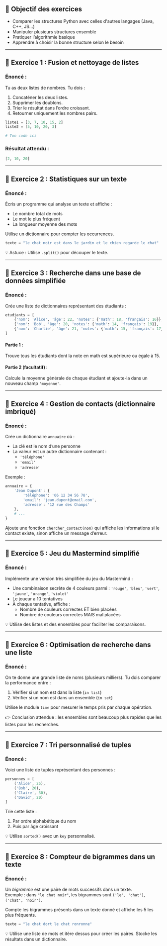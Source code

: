 ## 🧠 Objectif des exercices

- Comparer les structures Python avec celles d'autres langages (Java, C++, JS…)
- Manipuler plusieurs structures ensemble
- Pratiquer l’algorithmie basique
- Apprendre à choisir la bonne structure selon le besoin

---

## 📌 Exercice 1 : Fusion et nettoyage de listes

### Énoncé :
Tu as deux listes de nombres. Tu dois :
1. Concaténer les deux listes.
2. Supprimer les doublons.
3. Trier le résultat dans l’ordre croissant.
4. Retourner uniquement les nombres pairs.

```python
liste1 = [3, 7, 10, 15, 2]
liste2 = [5, 10, 20, 3]

# Ton code ici
```

### Résultat attendu :
```python
[2, 10, 20]
```

---

## 📌 Exercice 2 : Statistiques sur un texte

### Énoncé :
Écris un programme qui analyse un texte et affiche :
- Le nombre total de mots
- Le mot le plus fréquent
- La longueur moyenne des mots

Utilise un dictionnaire pour compter les occurrences.

```python
texte = "le chat noir est dans le jardin et le chien regarde le chat"
```

💡 Astuce : Utilise `.split()` pour découper le texte.

---

## 📌 Exercice 3 : Recherche dans une base de données simplifiée

### Énoncé :
Crée une liste de dictionnaires représentant des étudiants :

```python
etudiants = [
    {'nom': 'Alice', 'âge': 22, 'notes': {'math': 18, 'français': 16}},
    {'nom': 'Bob', 'âge': 20, 'notes': {'math': 14, 'français': 19}},
    {'nom': 'Charlie', 'âge': 21, 'notes': {'math': 15, 'français': 17}}
]
```

#### Partie 1 :
Trouve tous les étudiants dont la note en math est supérieure ou égale à 15.

#### Partie 2 (facultatif) :
Calcule la moyenne générale de chaque étudiant et ajoute-la dans un nouveau champ `'moyenne'`.

---

## 📌 Exercice 4 : Gestion de contacts (dictionnaire imbriqué)

### Énoncé :
Crée un dictionnaire `annuaire` où :
- La clé est le nom d’une personne
- La valeur est un autre dictionnaire contenant :
  - `'téléphone'`
  - `'email'`
  - `'adresse'`

Exemple :

```python
annuaire = {
    'Jean Dupont': {
        'téléphone': '06 12 34 56 78',
        'email': 'jean.dupont@email.com',
        'adresse': '12 rue des Champs'
    },
    # ...
}
```

Ajoute une fonction `chercher_contact(nom)` qui affiche les informations si le contact existe, sinon affiche un message d’erreur.

---

## 📌 Exercice 5 : Jeu du Mastermind simplifié

### Énoncé :
Implémente une version très simplifiée du jeu du Mastermind :

- Une combinaison secrète de 4 couleurs parmi : `'rouge'`, `'bleu'`, `'vert'`, `'jaune'`, `'orange'`, `'violet'`
- Le joueur a 10 tentatives
- À chaque tentative, affiche :
  - Nombre de couleurs correctes ET bien placées
  - Nombre de couleurs correctes MAIS mal placées

💡 Utilise des listes et des ensembles pour faciliter les comparaisons.

---

## 📌 Exercice 6 : Optimisation de recherche dans une liste

### Énoncé :
On te donne une grande liste de noms (plusieurs milliers). Tu dois comparer la performance entre :

1. Vérifier si un nom est dans la liste (`in list`)
2. Vérifier si un nom est dans un ensemble (`in set`)

Utilise le module `time` pour mesurer le temps pris par chaque opération.

👉 Conclusion attendue : les ensembles sont beaucoup plus rapides que les listes pour les recherches.

---

## 📌 Exercice 7 : Tri personnalisé de tuples

### Énoncé :
Voici une liste de tuples représentant des personnes :

```python
personnes = [
    ('Alice', 25),
    ('Bob', 20),
    ('Claire', 30),
    ('David', 20)
]
```

Trie cette liste :
1. Par ordre alphabétique du nom
2. Puis par âge croissant

💡 Utilise `sorted()` avec un `key` personnalisé.

---

## 📌 Exercice 8 : Compteur de bigrammes dans un texte

### Énoncé :
Un *bigramme* est une paire de mots successifs dans un texte.  
Exemple : dans `"le chat noir"`, les bigrammes sont `('le', 'chat')`, `('chat', 'noir')`.

Compte les bigrammes présents dans un texte donné et affiche les 5 les plus fréquents.

```python
texte = "le chat dort le chat ronronne"
```

💡 Utilise une liste de mots et itère dessus pour créer les paires. Stocke les résultats dans un dictionnaire.